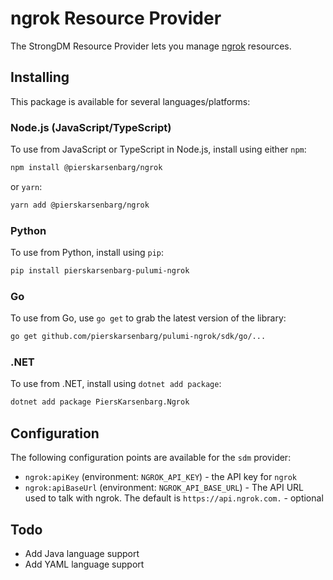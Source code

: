 # ngrok Resource Provider

The StrongDM Resource Provider lets you manage [ngrok](http://ngrok.com) resources.

## Installing

This package is available for several languages/platforms:

### Node.js (JavaScript/TypeScript)

To use from JavaScript or TypeScript in Node.js, install using either `npm`:

```bash
npm install @pierskarsenbarg/ngrok
```

or `yarn`:

```bash
yarn add @pierskarsenbarg/ngrok
```

### Python

To use from Python, install using `pip`:

```bash
pip install pierskarsenbarg-pulumi-ngrok
```

### Go

To use from Go, use `go get` to grab the latest version of the library:

```bash
go get github.com/pierskarsenbarg/pulumi-ngrok/sdk/go/...
```

### .NET

To use from .NET, install using `dotnet add package`:

```bash
dotnet add package PiersKarsenbarg.Ngrok
```

## Configuration

The following configuration points are available for the `sdm` provider:

- `ngrok:apiKey` (environment: `NGROK_API_KEY`) - the API key for `ngrok`
- `ngrok:apiBaseUrl` (environment: `NGROK_API_BASE_URL`) - The API URL used to talk with ngrok. The default is `https://api.ngrok.com.` - optional

## Todo

* Add Java language support
* Add YAML language support